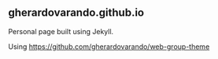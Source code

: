 ## gherardovarando.github.io

Personal page built using Jekyll. 

Using <https://github.com/gherardovarando/web-group-theme> 


